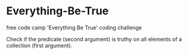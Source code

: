 # Everything-Be-True
free code camp 'Everything Be True' coding challenge

Check if the predicate (second argument) is truthy on all elements of a collection (first argument).

